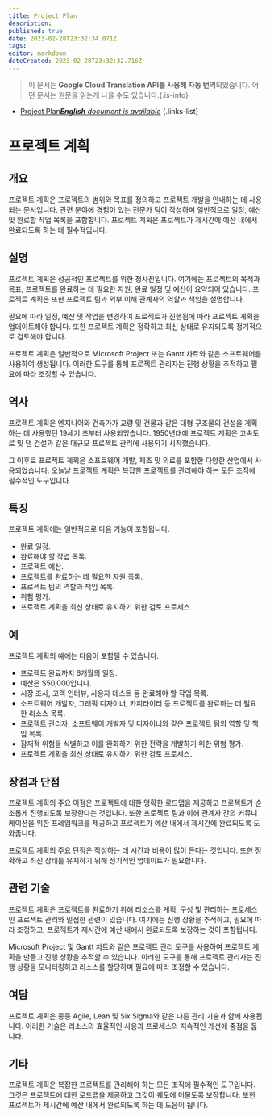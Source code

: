 ```yaml
---
title: Project Plan
description: 
published: true
date: 2023-02-28T23:32:34.071Z
tags: 
editor: markdown
dateCreated: 2023-02-28T23:32:32.716Z
---
```


> 이 문서는 **Google Cloud Translation API를 사용해 자동 번역**되었습니다.
어떤 문서는 원문을 읽는게 나을 수도 있습니다.{.is-info}



- [Project Plan***English** document is available*](/en/Knowledge-base/Dictionary/project-plan)
{.links-list}


# 프로젝트 계획

## 개요
프로젝트 계획은 프로젝트의 범위와 목표를 정의하고 프로젝트 개발을 안내하는 데 사용되는 문서입니다. 관련 분야에 경험이 있는 전문가 팀이 작성하며 일반적으로 일정, 예산 및 완료할 작업 목록을 포함합니다. 프로젝트 계획은 프로젝트가 제시간에 예산 내에서 완료되도록 하는 데 필수적입니다.

## 설명
프로젝트 계획은 성공적인 프로젝트를 위한 청사진입니다. 여기에는 프로젝트의 목적과 목표, 프로젝트를 완료하는 데 필요한 자원, 완료 일정 및 예산이 요약되어 있습니다. 프로젝트 계획은 또한 프로젝트 팀과 외부 이해 관계자의 역할과 책임을 설명합니다.

필요에 따라 일정, 예산 및 작업을 변경하여 프로젝트가 진행됨에 따라 프로젝트 계획을 업데이트해야 합니다. 또한 프로젝트 계획은 정확하고 최신 상태로 유지되도록 정기적으로 검토해야 합니다.

프로젝트 계획은 일반적으로 Microsoft Project 또는 Gantt 차트와 같은 소프트웨어를 사용하여 생성됩니다. 이러한 도구를 통해 프로젝트 관리자는 진행 상황을 추적하고 필요에 따라 조정할 수 있습니다.

## 역사
프로젝트 계획은 엔지니어와 건축가가 교량 및 건물과 같은 대형 구조물의 건설을 계획하는 데 사용했던 19세기 초부터 사용되었습니다. 1950년대에 프로젝트 계획은 고속도로 및 댐 건설과 같은 대규모 프로젝트 관리에 사용되기 시작했습니다.

그 이후로 프로젝트 계획은 소프트웨어 개발, 제조 및 의료를 포함한 다양한 산업에서 사용되었습니다. 오늘날 프로젝트 계획은 복잡한 프로젝트를 관리해야 하는 모든 조직에 필수적인 도구입니다.

## 특징
프로젝트 계획에는 일반적으로 다음 기능이 포함됩니다.
- 완료 일정.
- 완료해야 할 작업 목록.
- 프로젝트 예산.
- 프로젝트를 완료하는 데 필요한 자원 목록.
- 프로젝트 팀의 역할과 책임 목록.
- 위험 평가.
- 프로젝트 계획을 최신 상태로 유지하기 위한 검토 프로세스.

## 예
프로젝트 계획의 예에는 다음이 포함될 수 있습니다.
- 프로젝트 완료까지 6개월의 일정.
- 예산은 $50,000입니다.
- 시장 조사, 고객 인터뷰, 사용자 테스트 등 완료해야 할 작업 목록.
- 소프트웨어 개발자, 그래픽 디자이너, 카피라이터 등 프로젝트를 완료하는 데 필요한 리소스 목록.
- 프로젝트 관리자, 소프트웨어 개발자 및 디자이너와 같은 프로젝트 팀의 역할 및 책임 목록.
- 잠재적 위험을 식별하고 이를 완화하기 위한 전략을 개발하기 위한 위험 평가.
- 프로젝트 계획을 최신 상태로 유지하기 위한 검토 프로세스.

## 장점과 단점
프로젝트 계획의 주요 이점은 프로젝트에 대한 명확한 로드맵을 제공하고 프로젝트가 순조롭게 진행되도록 보장한다는 것입니다. 또한 프로젝트 팀과 이해 관계자 간의 커뮤니케이션을 위한 프레임워크를 제공하고 프로젝트가 예산 내에서 제시간에 완료되도록 도와줍니다.

프로젝트 계획의 주요 단점은 작성하는 데 시간과 비용이 많이 든다는 것입니다. 또한 정확하고 최신 상태를 유지하기 위해 정기적인 업데이트가 필요합니다.

## 관련 기술
프로젝트 계획은 프로젝트를 완료하기 위해 리소스를 계획, 구성 및 관리하는 프로세스인 프로젝트 관리와 밀접한 관련이 있습니다. 여기에는 진행 상황을 추적하고, 필요에 따라 조정하고, 프로젝트가 제시간에 예산 내에서 완료되도록 보장하는 것이 포함됩니다.

Microsoft Project 및 Gantt 차트와 같은 프로젝트 관리 도구를 사용하여 프로젝트 계획을 만들고 진행 상황을 추적할 수 있습니다. 이러한 도구를 통해 프로젝트 관리자는 진행 상황을 모니터링하고 리소스를 할당하며 필요에 따라 조정할 수 있습니다.

## 여담
프로젝트 계획은 종종 Agile, Lean 및 Six Sigma와 같은 다른 관리 기술과 함께 사용됩니다. 이러한 기술은 리소스의 효율적인 사용과 프로세스의 지속적인 개선에 중점을 둡니다.

## 기타
프로젝트 계획은 복잡한 프로젝트를 관리해야 하는 모든 조직에 필수적인 도구입니다. 그것은 프로젝트에 대한 로드맵을 제공하고 그것이 궤도에 머물도록 보장합니다. 또한 프로젝트가 제시간에 예산 내에서 완료되도록 하는 데 도움이 됩니다.